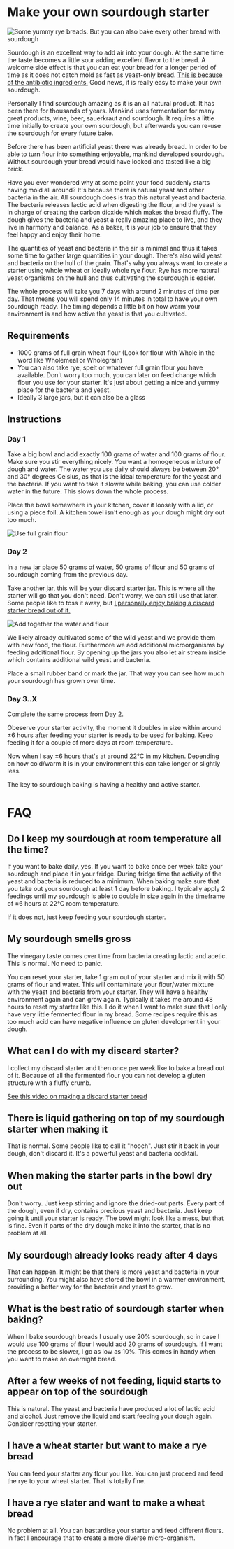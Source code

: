 # Make your own sourdough starter
 
![Some yummy rye breads. But you can also bake every other bread with sourdough](/images//yummy-ryes.jpg)

Sourdough is an excellent way to add air into your dough. At the same time the taste becomes a little sour adding excellent flavor to the bread. A welcome side effect is that you can eat your bread for a longer period of time as it does not catch mold as fast as yeast-only bread. [This is because of the antibiotic ingredients.](http://news.bbc.co.uk/2/hi/science/nature/881477.stm) Good news, it is really easy to make your own sourdough.

Personally I find sourdough amazing as it is an all natural product. It has been there for thousands of years. Mankind uses fermentation for many great products, wine, beer, sauerkraut and sourdough. It requires a little time initially to create your own sourdough, but afterwards you can re-use the sourdough for every future bake.

Before there has been artificial yeast there was already bread. In order to be able to turn flour into something enjoyable, mankind developed sourdough.
Without sourdough your bread would have looked and tasted like a big brick.

Have you ever wondered why at some point your food suddenly starts having mold all around?
It's because there is natural yeast and other bacteria in the air.
All sourdough does is trap this natural yeast and bacteria. The bacteria releases lactic acid when digesting the flour, and the yeast is in charge of creating the carbon dioxide which makes the bread fluffy.
The dough gives the bacteria and yeast a really amazing place to live, and they live in harmony and balance.
As a baker, it is your job to ensure that they feel happy and enjoy their home.

The quantities of yeast and bacteria in the air is minimal and thus it takes some time to gather large quantities in your dough. There's also wild yeast and bacteria on the hull of the grain. That's why you always want to create a starter using whole wheat or ideally whole rye flour. Rye has more natural yeast organisms on the hull and thus cultivating the sourdough is easier.

The whole process will take you 7 days with around 2 minutes of time per day.
That means you will spend only 14 minutes in total to have your own sourdough ready. The timing depends a little bit on how warm your environment is and how active the yeast is that you cultivated.

## Requirements

* 1000 grams of full grain wheat flour (Look for flour with Whole in the word like Wholemeal or Wholegrain)
* You can also take rye, spelt or whatever full grain flour you have available.
  Don't worry too much, you can later on feed change which flour you use for your starter.
  It's just about getting a nice and yummy place for the bacteria and yeast.
* Ideally 3 large jars, but it can also be a glass

## Instructions

### Day 1

Take a big bowl and add exactly 100 grams of water and 100 grams of flour.
Make sure you stir everything nicely. You want a homogeneous mixture of dough and water.
The water you use daily should always be between 20° and 30° degrees Celsius, as that is the ideal temperature for the yeast and the bacteria.
If you want to take it slower while baking, you can use colder water in the future.
This slows down the whole process.

Place the bowl somewhere in your kitchen, cover it loosely with a lid, or
using a piece foil. A kitchen towel isn't enough as your dough might dry out
too much. 

![Use full grain flour](/images//full-grain-flour.jpg)

### Day 2

In a new jar place 50 grams of water, 50 grams of flour and 50 grams of
sourdough coming from the previous day.

Take another jar, this will be your discard starter jar. This is where all the
starter will go that you don't need. Don't worry, we can still use that later.
Some people like to toss it away, but [I personally enjoy baking a discard
starter bread out of it.](https://youtu.be/xmt3eXzOQLM)

![Add together the water and flour](/images//add-water-and-flour.jpg)

We likely already cultivated some of the wild yeast and we provide them with
new food, the flour. Furthermore we add additional microorganisms by feeding
additional flour. By opening up the jars you also let air stream inside which
contains additional wild yeast and bacteria.

Place a small rubber band or mark the jar. That way you can see how much your
sourdough has grown over time.

### Day 3..X

Complete the same process from Day 2.

Obeserve your starter activity, the moment it doubles in size within around ±6
hours after feeding your starter is ready to be used for baking.
Keep feeding it for a couple of more days at room temperature.

Now when I say ±6 hours that's at around 22°C in my kitchen. Depending on how
cold/warm it is in your environment this can take longer or slightly less.

The key to sourdough baking is having a healthy and active starter.


# FAQ

## Do I keep my sourdough at room temperature all the time?

If you want to bake daily, yes. If you want to bake once per week take your
sourdough and place it in your fridge. During fridge time the activity of the
yeast and bacteria is reduced to a minimum. When baking make sure that you
take out your sourdough at least 1 day before baking. I typically apply 2
feedings until my sourdough is able to double in size again in the timeframe
of ±6 hours at 22°C room temperature.

If it does not, just keep feeding your sourdough starter.

## My sourdough smells gross

The vinegary taste comes over time from bacteria creating lactic and acetic. This is
normal. No need to panic.

You can reset your starter, take 1 gram out of your starter and mix it with 50
grams of flour and water. This will contaminate your flour/water mixture with
the yeast and bacteria from your starter. They will have a healthy environment
again and can grow again. Typically it takes me around 48 hours to reset my
starter like this. I do it when I want to make sure that I only have very
little fermented flour in my bread. Some recipes require this as too much acid
can have negative influence on gluten development in your dough.

## What can I do with my discard starter?

I collect my discard starter and then once per week like to bake a bread out
of it. Because of all the fermented flour you can not develop a gluten
structure with a fluffy crumb.

[See this video on making a discard starter bread](https://youtu.be/xmt3eXzOQLM)

## There is liquid gathering on top of my sourdough starter when making it

That is normal. Some people like to call it "hooch". Just stir it back in your dough,
don't discard it. It's a powerful yeast and bacteria cocktail.

## When making the starter parts in the bowl dry out

Don't worry. Just keep stirring and ignore the dried-out parts.
Every part of the dough, even if dry, contains precious yeast and bacteria.
Just keep going it until your starter is ready.
The bowl might look like a mess, but that is fine. Even if parts of the dry
dough make it into the starter, that is no problem at all.

## My sourdough already looks ready after 4 days

That can happen. It might be that there is more yeast and bacteria
in your surrounding. You might also have stored the bowl in a warmer
environment, providing a better way for the bacteria and yeast to grow.

## What is the best ratio of sourdough starter  when baking?

When I bake sourdough breads I usually use 20% sourdough, so in case I
would use 100 grams of flour I would add 20 grams of sourdough. If I want the
process to be slower, I go as low as 10%. This comes in handy when you want to
make an overnight bread.

## After a few weeks of not feeding, liquid starts to appear on top of the sourdough

This is natural.
The yeast and bacteria have produced a lot of lactic acid and alcohol.
Just remove the liquid and start feeding your dough again. Consider resetting
your starter.

## I have a wheat starter but want to make a rye bread

You can feed your starter any flour you like. You can just proceed and feed
the rye to your wheat starter. That is totally fine.

## I have a rye stater and want to make a wheat bread

No problem at all. You can bastardise your starter and feed different flours.
In fact I encourage that to create a more diverse micro-organism.
